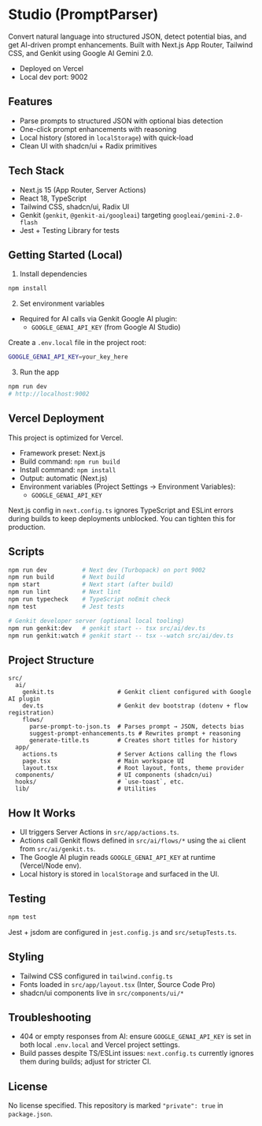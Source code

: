 # Studio (PromptParser)

Convert natural language into structured JSON, detect potential bias, and get AI-driven prompt enhancements. Built with Next.js App Router, Tailwind CSS, and Genkit using Google AI Gemini 2.0.

- Deployed on Vercel
- Local dev port: 9002

## Features

- Parse prompts to structured JSON with optional bias detection
- One-click prompt enhancements with reasoning
- Local history (stored in `localStorage`) with quick-load
- Clean UI with shadcn/ui + Radix primitives

## Tech Stack

- Next.js 15 (App Router, Server Actions)
- React 18, TypeScript
- Tailwind CSS, shadcn/ui, Radix UI
- Genkit (`genkit`, `@genkit-ai/googleai`) targeting `googleai/gemini-2.0-flash`
- Jest + Testing Library for tests

## Getting Started (Local)

1) Install dependencies

```bash
npm install
```

2) Set environment variables

- Required for AI calls via Genkit Google AI plugin:
  - `GOOGLE_GENAI_API_KEY` (from Google AI Studio)

Create a `.env.local` file in the project root:

```bash
GOOGLE_GENAI_API_KEY=your_key_here
```

3) Run the app

```bash
npm run dev
# http://localhost:9002
```

## Vercel Deployment

This project is optimized for Vercel.

- Framework preset: Next.js
- Build command: `npm run build`
- Install command: `npm install`
- Output: automatic (Next.js)
- Environment variables (Project Settings → Environment Variables):
  - `GOOGLE_GENAI_API_KEY`

Next.js config in `next.config.ts` ignores TypeScript and ESLint errors during builds to keep deployments unblocked. You can tighten this for production.

## Scripts

```bash
npm run dev          # Next dev (Turbopack) on port 9002
npm run build        # Next build
npm start            # Next start (after build)
npm run lint         # Next lint
npm run typecheck    # TypeScript noEmit check
npm test             # Jest tests

# Genkit developer server (optional local tooling)
npm run genkit:dev   # genkit start -- tsx src/ai/dev.ts
npm run genkit:watch # genkit start -- tsx --watch src/ai/dev.ts
```

## Project Structure

```
src/
  ai/
    genkit.ts                  # Genkit client configured with Google AI plugin
    dev.ts                     # Genkit dev bootstrap (dotenv + flow registration)
    flows/
      parse-prompt-to-json.ts  # Parses prompt → JSON, detects bias
      suggest-prompt-enhancements.ts # Rewrites prompt + reasoning
      generate-title.ts        # Creates short titles for history
  app/
    actions.ts                 # Server Actions calling the flows
    page.tsx                   # Main workspace UI
    layout.tsx                 # Root layout, fonts, theme provider
  components/                  # UI components (shadcn/ui)
  hooks/                       # `use-toast`, etc.
  lib/                         # Utilities
```

## How It Works

- UI triggers Server Actions in `src/app/actions.ts`.
- Actions call Genkit flows defined in `src/ai/flows/*` using the `ai` client from `src/ai/genkit.ts`.
- The Google AI plugin reads `GOOGLE_GENAI_API_KEY` at runtime (Vercel/Node env).
- Local history is stored in `localStorage` and surfaced in the UI.

## Testing

```bash
npm test
```

Jest + jsdom are configured in `jest.config.js` and `src/setupTests.ts`.

## Styling

- Tailwind CSS configured in `tailwind.config.ts`
- Fonts loaded in `src/app/layout.tsx` (Inter, Source Code Pro)
- shadcn/ui components live in `src/components/ui/*`

## Troubleshooting

- 404 or empty responses from AI: ensure `GOOGLE_GENAI_API_KEY` is set in both local `.env.local` and Vercel project settings.
- Build passes despite TS/ESLint issues: `next.config.ts` currently ignores them during builds; adjust for stricter CI.

## License

No license specified. This repository is marked `"private": true` in `package.json`.

